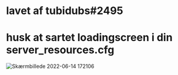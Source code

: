 # lavet af tubidubs#2495

# husk at sartet loadingscreen i din server_resources.cfg

![Skærmbillede 2022-06-14 172106](https://user-images.githubusercontent.com/70888884/173615354-23c146b5-ca7f-43bf-a0ba-c5b9321045f8.png)
